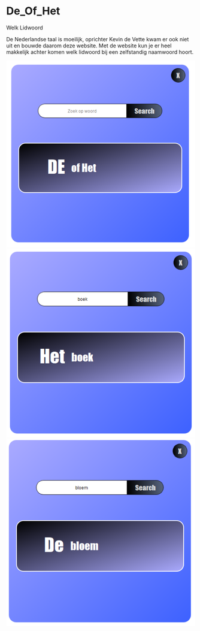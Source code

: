 # De_Of_Het

Welk Lidwoord

De Nederlandse taal is moeilijk, oprichter Kevin de Vette kwam er ook niet uit en bouwde daarom deze website. Met de website kun je er heel makkelijk achter komen welk lidwoord bij een zelfstandig naamwoord hoort.


![Capa](https://github.com/AdilYunus/De_Of_Het/blob/main/img/1.png?raw=true)
![Capa](https://github.com/AdilYunus/De_Of_Het/blob/main/img/2.png?raw=true)
![Capa](https://github.com/AdilYunus/De_Of_Het/blob/main/img/3.png?raw=true)

